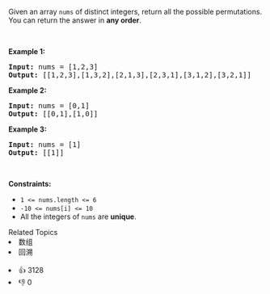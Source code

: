 <p>Given an array <code>nums</code> of distinct integers, return all the possible <span data-keyword="permutation-array">permutations</span>. You can return the answer in <strong>any order</strong>.</p>

<p>&nbsp;</p> 
<p><strong class="example">Example 1:</strong></p> 
<pre><strong>Input:</strong> nums = [1,2,3]
<strong>Output:</strong> [[1,2,3],[1,3,2],[2,1,3],[2,3,1],[3,1,2],[3,2,1]]
</pre>
<p><strong class="example">Example 2:</strong></p> 
<pre><strong>Input:</strong> nums = [0,1]
<strong>Output:</strong> [[0,1],[1,0]]
</pre>
<p><strong class="example">Example 3:</strong></p> 
<pre><strong>Input:</strong> nums = [1]
<strong>Output:</strong> [[1]]
</pre> 
<p>&nbsp;</p> 
<p><strong>Constraints:</strong></p>

<ul> 
 <li><code>1 &lt;= nums.length &lt;= 6</code></li> 
 <li><code>-10 &lt;= nums[i] &lt;= 10</code></li> 
 <li>All the integers of <code>nums</code> are <strong>unique</strong>.</li> 
</ul>

<div><div>Related Topics</div><div><li>数组</li><li>回溯</li></div></div><br><div><li>👍 3128</li><li>👎 0</li></div>